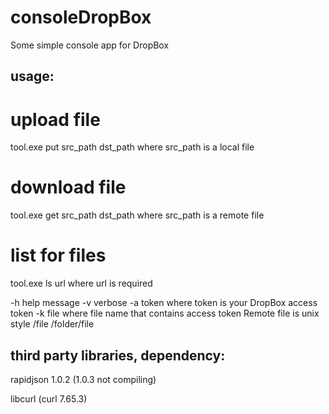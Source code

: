 # consoleDropBox

Some simple console app for DropBox

## usage:

# upload file
tool.exe put src_path dst_path
where src_path is a local file

# download file
tool.exe get src_path dst_path
where src_path is a remote file

# list for files
tool.exe ls url
where url is required

-h help message
-v verbose
-a token
where token is your DropBox access token
-k file
where file name that contains access token
Remote file is unix style 
/file  /folder/file


## third party libraries, dependency:

rapidjson 1.0.2 (1.0.3 not compiling)

libcurl (curl 7.65.3)
